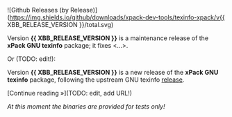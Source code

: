 ![Github Releases (by Release)](https://img.shields.io/github/downloads/xpack-dev-tools/texinfo-xpack/v{{ XBB_RELEASE_VERSION }}/total.svg)

Version **{{ XBB_RELEASE_VERSION }}** is a maintenance release of the **xPack GNU texinfo** package; it fixes <...>.

Or (TODO: edit!):

Version **{{ XBB_RELEASE_VERSION }}** is a new release of the **xPack GNU texinfo** package, following the upstream GNU texinfo [release](https://ftp.gnu.org/gnu/texinfo/).

[Continue reading »](TODO: edit, add URL!)

_At this moment the binaries are provided for tests only!_
